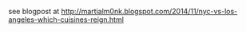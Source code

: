 see blogpost at http://martialm0nk.blogspot.com/2014/11/nyc-vs-los-angeles-which-cuisines-reign.html
